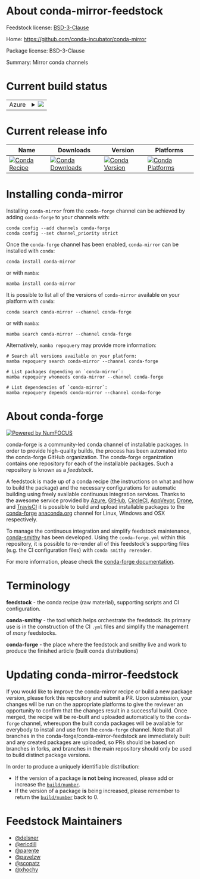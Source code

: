 About conda-mirror-feedstock
============================

Feedstock license: [BSD-3-Clause](https://github.com/conda-forge/conda-mirror-feedstock/blob/main/LICENSE.txt)

Home: https://github.com/conda-incubator/conda-mirror

Package license: BSD-3-Clause

Summary: Mirror conda channels

Current build status
====================


<table>
    
  <tr>
    <td>Azure</td>
    <td>
      <details>
        <summary>
          <a href="https://dev.azure.com/conda-forge/feedstock-builds/_build/latest?definitionId=176&branchName=main">
            <img src="https://dev.azure.com/conda-forge/feedstock-builds/_apis/build/status/conda-mirror-feedstock?branchName=main">
          </a>
        </summary>
        <table>
          <thead><tr><th>Variant</th><th>Status</th></tr></thead>
          <tbody><tr>
              <td>linux_64</td>
              <td>
                <a href="https://dev.azure.com/conda-forge/feedstock-builds/_build/latest?definitionId=176&branchName=main">
                  <img src="https://dev.azure.com/conda-forge/feedstock-builds/_apis/build/status/conda-mirror-feedstock?branchName=main&jobName=linux&configuration=linux%20linux_64_" alt="variant">
                </a>
              </td>
            </tr><tr>
              <td>linux_aarch64</td>
              <td>
                <a href="https://dev.azure.com/conda-forge/feedstock-builds/_build/latest?definitionId=176&branchName=main">
                  <img src="https://dev.azure.com/conda-forge/feedstock-builds/_apis/build/status/conda-mirror-feedstock?branchName=main&jobName=linux&configuration=linux%20linux_aarch64_" alt="variant">
                </a>
              </td>
            </tr><tr>
              <td>linux_ppc64le</td>
              <td>
                <a href="https://dev.azure.com/conda-forge/feedstock-builds/_build/latest?definitionId=176&branchName=main">
                  <img src="https://dev.azure.com/conda-forge/feedstock-builds/_apis/build/status/conda-mirror-feedstock?branchName=main&jobName=linux&configuration=linux%20linux_ppc64le_" alt="variant">
                </a>
              </td>
            </tr><tr>
              <td>osx_64</td>
              <td>
                <a href="https://dev.azure.com/conda-forge/feedstock-builds/_build/latest?definitionId=176&branchName=main">
                  <img src="https://dev.azure.com/conda-forge/feedstock-builds/_apis/build/status/conda-mirror-feedstock?branchName=main&jobName=osx&configuration=osx%20osx_64_" alt="variant">
                </a>
              </td>
            </tr><tr>
              <td>osx_arm64</td>
              <td>
                <a href="https://dev.azure.com/conda-forge/feedstock-builds/_build/latest?definitionId=176&branchName=main">
                  <img src="https://dev.azure.com/conda-forge/feedstock-builds/_apis/build/status/conda-mirror-feedstock?branchName=main&jobName=osx&configuration=osx%20osx_arm64_" alt="variant">
                </a>
              </td>
            </tr><tr>
              <td>win_64</td>
              <td>
                <a href="https://dev.azure.com/conda-forge/feedstock-builds/_build/latest?definitionId=176&branchName=main">
                  <img src="https://dev.azure.com/conda-forge/feedstock-builds/_apis/build/status/conda-mirror-feedstock?branchName=main&jobName=win&configuration=win%20win_64_" alt="variant">
                </a>
              </td>
            </tr>
          </tbody>
        </table>
      </details>
    </td>
  </tr>
</table>

Current release info
====================

| Name | Downloads | Version | Platforms |
| --- | --- | --- | --- |
| [![Conda Recipe](https://img.shields.io/badge/recipe-conda--mirror-green.svg)](https://anaconda.org/conda-forge/conda-mirror) | [![Conda Downloads](https://img.shields.io/conda/dn/conda-forge/conda-mirror.svg)](https://anaconda.org/conda-forge/conda-mirror) | [![Conda Version](https://img.shields.io/conda/vn/conda-forge/conda-mirror.svg)](https://anaconda.org/conda-forge/conda-mirror) | [![Conda Platforms](https://img.shields.io/conda/pn/conda-forge/conda-mirror.svg)](https://anaconda.org/conda-forge/conda-mirror) |

Installing conda-mirror
=======================

Installing `conda-mirror` from the `conda-forge` channel can be achieved by adding `conda-forge` to your channels with:

```
conda config --add channels conda-forge
conda config --set channel_priority strict
```

Once the `conda-forge` channel has been enabled, `conda-mirror` can be installed with `conda`:

```
conda install conda-mirror
```

or with `mamba`:

```
mamba install conda-mirror
```

It is possible to list all of the versions of `conda-mirror` available on your platform with `conda`:

```
conda search conda-mirror --channel conda-forge
```

or with `mamba`:

```
mamba search conda-mirror --channel conda-forge
```

Alternatively, `mamba repoquery` may provide more information:

```
# Search all versions available on your platform:
mamba repoquery search conda-mirror --channel conda-forge

# List packages depending on `conda-mirror`:
mamba repoquery whoneeds conda-mirror --channel conda-forge

# List dependencies of `conda-mirror`:
mamba repoquery depends conda-mirror --channel conda-forge
```


About conda-forge
=================

[![Powered by
NumFOCUS](https://img.shields.io/badge/powered%20by-NumFOCUS-orange.svg?style=flat&colorA=E1523D&colorB=007D8A)](https://numfocus.org)

conda-forge is a community-led conda channel of installable packages.
In order to provide high-quality builds, the process has been automated into the
conda-forge GitHub organization. The conda-forge organization contains one repository
for each of the installable packages. Such a repository is known as a *feedstock*.

A feedstock is made up of a conda recipe (the instructions on what and how to build
the package) and the necessary configurations for automatic building using freely
available continuous integration services. Thanks to the awesome service provided by
[Azure](https://azure.microsoft.com/en-us/services/devops/), [GitHub](https://github.com/),
[CircleCI](https://circleci.com/), [AppVeyor](https://www.appveyor.com/),
[Drone](https://cloud.drone.io/welcome), and [TravisCI](https://travis-ci.com/)
it is possible to build and upload installable packages to the
[conda-forge](https://anaconda.org/conda-forge) [anaconda.org](https://anaconda.org/)
channel for Linux, Windows and OSX respectively.

To manage the continuous integration and simplify feedstock maintenance,
[conda-smithy](https://github.com/conda-forge/conda-smithy) has been developed.
Using the ``conda-forge.yml`` within this repository, it is possible to re-render all of
this feedstock's supporting files (e.g. the CI configuration files) with ``conda smithy rerender``.

For more information, please check the [conda-forge documentation](https://conda-forge.org/docs/).

Terminology
===========

**feedstock** - the conda recipe (raw material), supporting scripts and CI configuration.

**conda-smithy** - the tool which helps orchestrate the feedstock.
                   Its primary use is in the construction of the CI ``.yml`` files
                   and simplify the management of *many* feedstocks.

**conda-forge** - the place where the feedstock and smithy live and work to
                  produce the finished article (built conda distributions)


Updating conda-mirror-feedstock
===============================

If you would like to improve the conda-mirror recipe or build a new
package version, please fork this repository and submit a PR. Upon submission,
your changes will be run on the appropriate platforms to give the reviewer an
opportunity to confirm that the changes result in a successful build. Once
merged, the recipe will be re-built and uploaded automatically to the
`conda-forge` channel, whereupon the built conda packages will be available for
everybody to install and use from the `conda-forge` channel.
Note that all branches in the conda-forge/conda-mirror-feedstock are
immediately built and any created packages are uploaded, so PRs should be based
on branches in forks, and branches in the main repository should only be used to
build distinct package versions.

In order to produce a uniquely identifiable distribution:
 * If the version of a package **is not** being increased, please add or increase
   the [``build/number``](https://docs.conda.io/projects/conda-build/en/latest/resources/define-metadata.html#build-number-and-string).
 * If the version of a package **is** being increased, please remember to return
   the [``build/number``](https://docs.conda.io/projects/conda-build/en/latest/resources/define-metadata.html#build-number-and-string)
   back to 0.

Feedstock Maintainers
=====================

* [@delsner](https://github.com/delsner/)
* [@ericdill](https://github.com/ericdill/)
* [@parente](https://github.com/parente/)
* [@pavelzw](https://github.com/pavelzw/)
* [@scopatz](https://github.com/scopatz/)
* [@xhochy](https://github.com/xhochy/)

